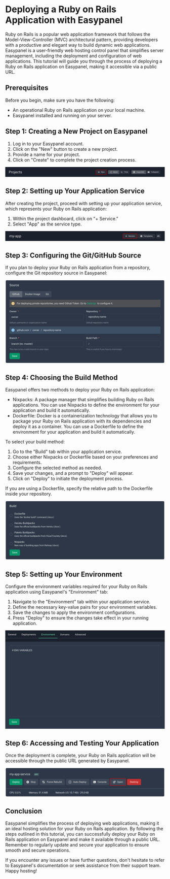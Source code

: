 # Deploying a Ruby on Rails Application with Easypanel

Ruby on Rails is a popular web application framework that follows the Model-View-Controller (MVC) architectural pattern, providing developers with a productive and elegant way to build dynamic web applications. Easypanel is a user-friendly web hosting control panel that simplifies server management, including the deployment and configuration of web applications. This tutorial will guide you through the process of deploying a Ruby on Rails application on Easypanel, making it accessible via a public URL.

## Prerequisites

Before you begin, make sure you have the following:

- An operational Ruby on Rails application on your local machine.
- Easypanel installed and running on your server.

## Step 1: Creating a New Project on Easypanel

1. Log in to your Easypanel account.
2. Click on the "New" button to create a new project.
3. Provide a name for your project.
4. Click on "Create" to complete the project creation process.

![New Project](./assets/new-project.png)

## Step 2: Setting up Your Application Service

After creating the project, proceed with setting up your application service, which represents your Ruby on Rails application:

1. Within the project dashboard, click on "+ Service."
2. Select "App" as the service type.

![New App](./assets/new-app.png)

## Step 3: Configuring the Git/GitHub Source

If you plan to deploy your Ruby on Rails application from a repository, configure the Git repository source in Easypanel:

![Set Git Source](./assets/source-panel.png)

## Step 4: Choosing the Build Method

Easypanel offers two methods to deploy your Ruby on Rails application:

- Nixpacks: A package manager that simplifies building Ruby on Rails applications. You can use Nixpacks to define the environment for your application and build it automatically.
- Dockerfile: Docker is a containerization technology that allows you to package your Ruby on Rails application with its dependencies and deploy it as a container. You can use a Dockerfile to define the environment for your application and build it automatically.

To select your build method:

1. Go to the "Build" tab within your application service.
2. Choose either Nixpacks or Dockerfile based on your preferences and requirements.
3. Configure the selected method as needed.
4. Save your changes, and a prompt to "Deploy" will appear.
5. Click on "Deploy" to initiate the deployment process.

If you are using a Dockerfile, specify the relative path to the Dockerfile inside your repository.

![Build Method](./assets/build.png)

## Step 5: Setting up Your Environment

Configure the environment variables required for your Ruby on Rails application using Easypanel's "Environment" tab:

1. Navigate to the "Environment" tab within your application service.
2. Define the necessary key-value pairs for your environment variables.
3. Save the changes to apply the environment configurations.
4. Press "Deploy" to ensure the changes take effect in your running application.

![Environment Setup](./assets/environment.png)

## Step 6: Accessing and Testing Your Application

Once the deployment is complete, your Ruby on Rails application will be accessible through the public URL generated by Easypanel.

![Accessing Application](./assets/open.png)

## Conclusion

Easypanel simplifies the process of deploying web applications, making it an ideal hosting solution for your Ruby on Rails application. By following the steps outlined in this tutorial, you can successfully deploy your Ruby on Rails application on Easypanel and make it available through a public URL. Remember to regularly update and secure your application to ensure smooth and secure operations.

If you encounter any issues or have further questions, don't hesitate to refer to Easypanel's documentation or seek assistance from their support team. Happy hosting!
